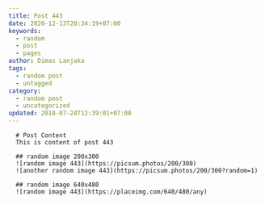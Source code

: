```yaml
---
title: Post 443
date: 2020-12-13T20:34:19+07:00
keywords:
  - random
  - post
  - pages
author: Dimas Lanjaka
tags:
  - random post
  - untagged
category:
  - random post
  - uncategorized
updated: 2018-07-24T12:39:01+07:00
---
```


      # Post Content
      This is content of post 443

      ## random image 200x300
      ![random image 443](https://picsum.photos/200/300)
      ![another random image 443](https://picsum.photos/200/300?random=1)

      ## random image 640x480
      ![random image 443](https://placeimg.com/640/480/any)
      